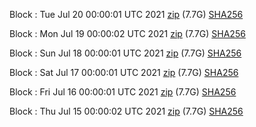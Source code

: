 Block [](https://insight.dash.org/insight/block/): Tue Jul 20 00:00:01 UTC 2021 [zip](https://dash-bootstrap.ams3.digitaloceanspaces.com/mainnet/2021-07-20/bootstrap.dat.zip) (7.7G) [SHA256](https://dash-bootstrap.ams3.digitaloceanspaces.com/mainnet/2021-07-20/sha256.txt)

Block [](https://insight.dash.org/insight/block/): Mon Jul 19 00:00:02 UTC 2021 [zip](https://dash-bootstrap.ams3.digitaloceanspaces.com/mainnet/2021-07-19/bootstrap.dat.zip) (7.7G) [SHA256](https://dash-bootstrap.ams3.digitaloceanspaces.com/mainnet/2021-07-19/sha256.txt)

Block [](https://insight.dash.org/insight/block/): Sun Jul 18 00:00:01 UTC 2021 [zip](https://dash-bootstrap.ams3.digitaloceanspaces.com/mainnet/2021-07-18/bootstrap.dat.zip) (7.7G) [SHA256](https://dash-bootstrap.ams3.digitaloceanspaces.com/mainnet/2021-07-18/sha256.txt)

Block [](https://insight.dash.org/insight/block/): Sat Jul 17 00:00:01 UTC 2021 [zip](https://dash-bootstrap.ams3.digitaloceanspaces.com/mainnet/2021-07-17/bootstrap.dat.zip) (7.7G) [SHA256](https://dash-bootstrap.ams3.digitaloceanspaces.com/mainnet/2021-07-17/sha256.txt)

Block [](https://insight.dash.org/insight/block/): Fri Jul 16 00:00:01 UTC 2021 [zip](https://dash-bootstrap.ams3.digitaloceanspaces.com/mainnet/2021-07-16/bootstrap.dat.zip) (7.7G) [SHA256](https://dash-bootstrap.ams3.digitaloceanspaces.com/mainnet/2021-07-16/sha256.txt)

Block [](https://insight.dash.org/insight/block/): Thu Jul 15 00:00:02 UTC 2021 [zip](https://dash-bootstrap.ams3.digitaloceanspaces.com/mainnet/2021-07-15/bootstrap.dat.zip) (7.7G) [SHA256](https://dash-bootstrap.ams3.digitaloceanspaces.com/mainnet/2021-07-15/sha256.txt)
